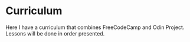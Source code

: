 # Curriculum
Here I have a curriculum that combines FreeCodeCamp and Odin Project. Lessons will be done in order presented.
